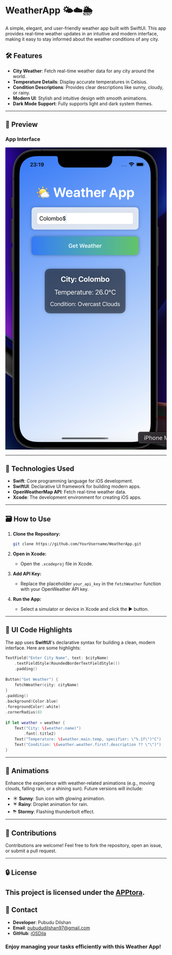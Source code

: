 # WeatherApp 🌤☁️🌦️

A simple, elegant, and user-friendly weather app built with SwiftUI. This app provides real-time weather updates in an intuitive and modern interface, making it easy to stay informed about the weather conditions of any city.

## 🛠️ Features

- **City Weather**: Fetch real-time weather data for any city around the world.
- **Temperature Details**: Display accurate temperatures in Celsius.
- **Condition Descriptions**: Provides clear descriptions like sunny, cloudy, or rainy.
- **Modern UI**: Stylish and intuitive design with smooth animations.
- **Dark Mode Support**: Fully supports light and dark system themes.

---

## 🔄 Preview

### App Interface

![App Preview](app_preview_image.png)


---

## 🔧 Technologies Used

- **Swift**: Core programming language for iOS development.
- **SwiftUI**: Declarative UI framework for building modern apps.
- **OpenWeatherMap API**: Fetch real-time weather data.
- **Xcode**: The development environment for creating iOS apps.

---

## 🗃️ How to Use

1. **Clone the Repository:**

   ```bash
   git clone https://github.com/YourUsername/WeatherApp.git
   ```

2. **Open in Xcode:**
   - Open the `.xcodeproj` file in Xcode.

3. **Add API Key:**
   - Replace the placeholder `your_api_key` in the `fetchWeather` function with your OpenWeather API key.

4. **Run the App:**
   - Select a simulator or device in Xcode and click the ▶️ button.

---

## 🤖 UI Code Highlights

The app uses **SwiftUI**'s declarative syntax for building a clean, modern interface. Here are some highlights:

```swift
TextField("Enter City Name", text: $cityName)
    .textFieldStyle(RoundedBorderTextFieldStyle())
    .padding()

Button("Get Weather") {
    fetchWeather(city: cityName)
}
.padding()
.background(Color.blue)
.foregroundColor(.white)
.cornerRadius(8)

if let weather = weather {
    Text("City: \(weather.name)")
        .font(.title2)
    Text("Temperature: \(weather.main.temp, specifier: \"%.1f\")°C")
    Text("Condition: \(weather.weather.first?.description ?? \"\")")
}
```

---

## 🎨 Animations

Enhance the experience with weather-related animations (e.g., moving clouds, falling rain, or a shining sun). Future versions will include:

- ☀️ **Sunny**: Sun icon with glowing animation.
- ☔ **Rainy**: Droplet animation for rain.
- ⛈ **Stormy**: Flashing thunderbolt effect.

---

## 📢 Contributions

Contributions are welcome! Feel free to fork the repository, open an issue, or submit a pull request.

---

## 🔒 License

This project is licensed under the [APPtora](LICENSE).
---

## 📧 Contact

- **Developer**: Pubudu Dilshan 
- **Email**: pubududilshan97@gmail.com
- **GitHub**: [iOSDila](https://github.com/iOSDila)

### **Enjoy managing your tasks efficiently with this Weather App!**
